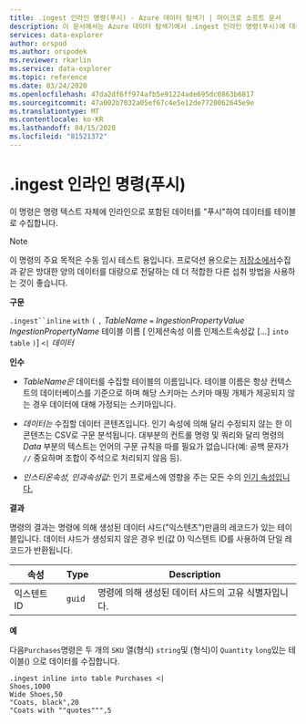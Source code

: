 ```yaml
---
title: .ingest 인라인 명령(푸시) - Azure 데이터 탐색기 | 마이크로 소프트 문서
description: 이 문서에서는 Azure 데이터 탐색기에서 .ingest 인라인 명령(푸시)에 대해 설명합니다.
services: data-explorer
author: orspod
ms.author: orspodek
ms.reviewer: rkarlin
ms.service: data-explorer
ms.topic: reference
ms.date: 03/24/2020
ms.openlocfilehash: 47da2df6ff974afb5e91224ade695dc0863b6817
ms.sourcegitcommit: 47a002b7032a05ef67c4e5e12de7720062645e9e
ms.translationtype: MT
ms.contentlocale: ko-KR
ms.lasthandoff: 04/15/2020
ms.locfileid: "81521372"
---
```

# <a name="the-ingest-inline-command-push"></a>.ingest 인라인 명령(푸시)

이 명령은 명령 텍스트 자체에 인라인으로 포함된 데이터를 "푸시"하여 데이터를 테이블로 수집합니다.

> [!NOTE]
> 이 명령의 주요 목적은 수동 임시 테스트 용입니다.
> 프로덕션 용으로는 [저장소에서](./ingest-from-storage.md)수집과 같은 방대한 양의 데이터를 대량으로 전달하는 데 더 적합한 다른 섭취 방법을 사용하는 것이 좋습니다.

**구문**

`.ingest``inline` `with` `(` `,` *TableName* `=` *IngestionPropertyValue* *IngestionPropertyName* 테이블 이름 [ 인제션속성 이름 인제스트속성값 [...] `into` `table` `)`] `<|` *데이터*



**인수**

* *TableName은* 데이터를 수집할 테이블의 이름입니다.
  테이블 이름은 항상 컨텍스트의 데이터베이스를 기준으로 하며 해당 스키마는 스키마 매핑 개체가 제공되지 않는 경우 데이터에 대해 가정되는 스키마입니다.

* *데이터는* 수집할 데이터 콘텐츠입니다. 인기 속성에 의해 달리 수정되지 않는 한 이 콘텐츠는 CSV로 구문 분석됩니다.
  대부분의 컨트롤 명령 및 쿼리와 달리 명령의 *Data* 부분의 텍스트는 언어의 구문 규칙을 따를 필요가 없습니다(예: 공백 문자가 `//` 중요하며 조합이 주석으로 처리되지 않음 등).

* *인스티온속성,* *인과속성값*: 인기 프로세스에 영향을 주는 모든 수의 [인기 속성입니다.](https://docs.microsoft.com/azure/data-explorer/ingestion-properties)

**결과**

명령의 결과는 명령에 의해 생성된 데이터 샤드("익스텐츠")만큼의 레코드가 있는 테이블입니다.
데이터 샤드가 생성되지 않은 경우 빈(값 0) 익스텐트 ID를 사용하여 단일 레코드가 반환됩니다.

|속성       |Type      |Description                                                                |
|-----------|----------|---------------------------------------------------------------------------|
|익스텐트 ID   |`guid`    |명령에 의해 생성된 데이터 샤드의 고유 식별자입니다.|

**예**

다음`Purchases`명령은 두 개의 `SKU` 열(형식) `string`및 (형식)이 `Quantity` `long`있는 테이블() 으로 데이터를 수집합니다.

```kusto
.ingest inline into table Purchases <|
Shoes,1000
Wide Shoes,50
"Coats, black",20
"Coats with ""quotes""",5
```



<!--
It is possible to generate inline ingests commands using the Kusto.Data client library. (Note that compression does allow one to embed newlines in quoted fields) 

    Kusto.Data.Common.CslCommandGenerator.GenerateTableIngestPushCommand(tableName, compressed: true, csvData: csvStream);

-->